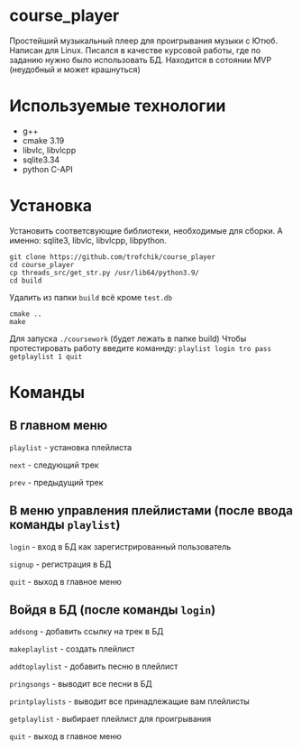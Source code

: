 # course_player
Простейший музыкальный плеер для проигрывания музыки с Ютюб. Написан для Linux.
Писался в качестве курсовой работы, где по заданию нужно было использовать БД.
Находится в сотоянии MVP (неудобный и может крашнуться)

# Используемые технологии
- g++
- cmake 3.19
- libvlc, libvlcpp
- sqlite3.34
- python C-API

# Установка
Установить соответсвующие библиотеки, необходимые для сборки.
А именно: sqlite3, libvlc, libvlcpp, libpython.
```
git clone https://github.com/trofchik/course_player
cd course_player
cp threads_src/get_str.py /usr/lib64/python3.9/
cd build
```
Удалить из папки `build` всё кроме `test.db`
```
cmake ..
make
```
Для запуска `./coursework` (будет лежать в папке build)
Чтобы протестировать работу введите команнду: `playlist login tro pass getplaylist 1 quit`

# Команды
## В главном меню

`playlist` - установка плейлиста

`next` - следующий трек

`prev` - предыдущий трек

## В меню управления плейлистами (после ввода команды `playlist`)

`login` - вход в БД как зарегистрированный пользователь

`signup` - регистрация в БД

`quit` - выход в главное меню

## Войдя в БД (после команды `login`)

`addsong` - добавить ссылку на трек в БД

`makeplaylist` - создать плейлист

`addtoplaylist` - добавить песню в плейлист

`pringsongs` - выводит все песни в БД

`printplaylists` - выводит все принадлежащие вам плейлисты

`getplaylist` - выбирает плейлист для проигрывания

`quit` - выход в главное меню
